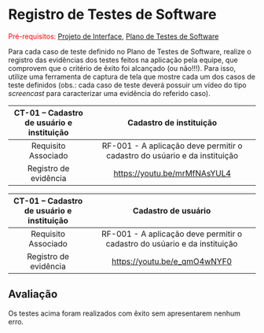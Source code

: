 # Registro de Testes de Software

<span style="color:red">Pré-requisitos: <a href="3-Projeto de Interface.md"> Projeto de Interface</a></span>, <a href="8-Plano de Testes de Software.md"> Plano de Testes de Software</a>

Para cada caso de teste definido no Plano de Testes de Software, realize o registro das evidências dos testes feitos na aplicação pela equipe, que comprovem que o critério de êxito foi alcançado (ou não!!!). Para isso, utilize uma ferramenta de captura de tela que mostre cada um dos casos de teste definidos (obs.: cada caso de teste deverá possuir um vídeo do tipo _screencast_ para caracterizar uma evidência do referido caso).

| CT-01 – Cadastro de usuário e instituição 	| Cadastro de instituição 	|
|:---:	|:---:	|
|	Requisito Associado  | RF-001 - A aplicação deve permitir o cadastro do usúario e da instituição |
|Registro de evidência | https://youtu.be/mrMfNAsYUL4 |

| CT-01 – Cadastro de usuário e instituição 	| Cadastro de usuário	|
|:---:	|:---:	|
|	Requisito Associado  | RF-001 - A aplicação deve permitir o cadastro do usúario e da instituição |
|Registro de evidência | https://youtu.be/e_qmO4wNYF0 |

## Avaliação

Os testes acima foram realizados com êxito sem apresentarem nenhum erro.
